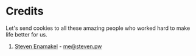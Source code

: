 Credits
=======

Let's send cookies to all these amazing people who worked hard to make life better for us.

1. [Steven Enamakel](http://steven.pw) - <me@steven.pw>
